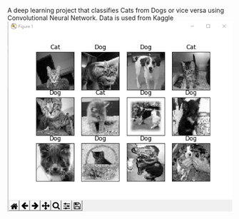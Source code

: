 A deep learning project that classifies Cats from Dogs or vice versa using Convolutional Neural Network. 
Data is used from Kaggle
![alt text](https://github.com/shirsenduhalder/catsvsdogskaggle/blob/master/Result.PNG)
